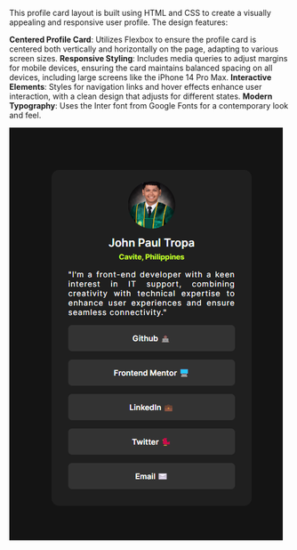 This profile card layout is built using HTML and CSS to create a visually appealing and responsive user profile. The design features:

**Centered Profile Card**: Utilizes Flexbox to ensure the profile card is centered both vertically and horizontally on the page, adapting to various screen sizes.
**Responsive Styling**: Includes media queries to adjust margins for mobile devices, ensuring the card maintains balanced spacing on all devices, including large screens like the iPhone 14 Pro Max.
**Interactive Elements**: Styles for navigation links and hover effects enhance user interaction, with a clean design that adjusts for different states.
**Modern Typography**: Uses the Inter font from Google Fonts for a contemporary look and feel.

![Alt text](assets\images\Screenshot.png "Screenshot")
